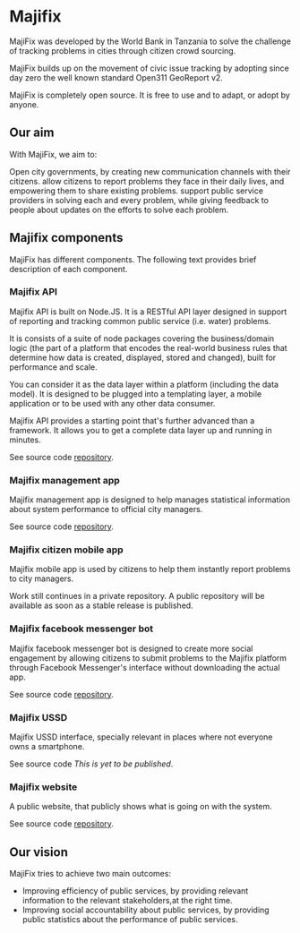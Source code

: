 # Majifix

MajiFix was developed by the World Bank in Tanzania to solve the challenge of tracking problems in cities through citizen crowd sourcing.

MajiFix builds up on the movement of civic issue tracking by adopting since day zero the well known standard Open311 GeoReport v2.

MajiFix is completely open source. It is free to use and to adapt, or adopt by anyone.

## Our aim

With MajiFix, we aim to:

Open city governments, by creating new communication channels with their citizens.
allow citizens to report problems they face in their daily lives, and empowering them to share existing problems.
support public service providers in solving each and every problem, while giving feedback to people about updates on the efforts to solve each problem.

## Majifix components

MajiFix has different components. The following text provides brief description of each component.

### Majifix API

Majifix API is built on Node.JS. It is a RESTful API layer designed in support of reporting and tracking common public service (i.e. water) problems.

It is consists of a suite of node packages covering the business/domain logic (the part of a platform that encodes the real-world business rules that determine how data is created, displayed, stored and changed), built for performance and scale.

You can consider it as the data layer within a platform (including the data model). It is designed to be plugged into a templating layer, a mobile application or to be used with any other data consumer.

Majifix API provides a starting point that's further advanced than a framework. It allows you to get a complete data layer up and running in minutes.

See source code [repository](https://github.com/CodeTanzania/open311-api).

### Majifix management app

Majifix management app is designed to help manages statistical information about system performance to official city managers.

See source code [repository](https://github.com/CodeTanzania/open311-mobile-manager).

### Majifix citizen mobile app

Majifix mobile app is used by citizens to help them instantly report problems to city managers.

Work still continues in a private repository. A public repository will be available as soon as a stable release is published.

### Majifix facebook messenger bot

Majifix facebook messenger bot is designed to create more social engagement by allowing citizens to submit problems to the Majifix platform through Facebook Messenger's interface without downloading the actual app.

See source code [repository](https://github.com/CodeTanzania/facebook-majifix-bot).

### Majifix USSD

Majifix USSD interface, specially relevant in places where not everyone owns a smartphone.

See source code *This is yet to be published*.

### Majifix website

A public website, that publicly shows what is going on with the system.

See source code [repository](https://github.com/CodeTanzania/majifix.io).

## Our vision

MajiFix tries to achieve two main outcomes:

- Improving efficiency of public services, by providing relevant information to the relevant stakeholders,at the right time.
- Improving social accountability about public services, by providing public statistics about the performance of public services.

